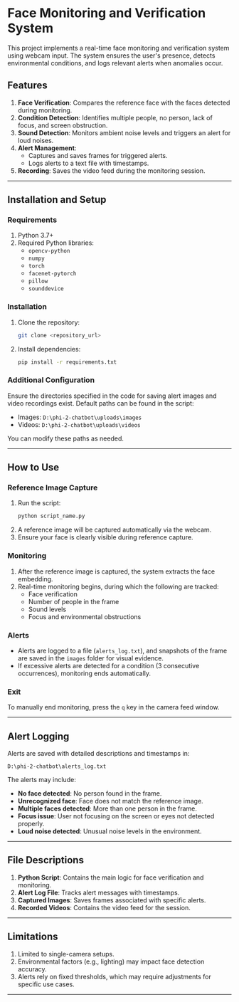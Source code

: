 # Face Monitoring and Verification System

This project implements a real-time face monitoring and verification system using webcam input. The system ensures the user's presence, detects environmental conditions, and logs relevant alerts when anomalies occur.

## Features
1. **Face Verification**: Compares the reference face with the faces detected during monitoring.
2. **Condition Detection**: Identifies multiple people, no person, lack of focus, and screen obstruction.
3. **Sound Detection**: Monitors ambient noise levels and triggers an alert for loud noises.
4. **Alert Management**:
   - Captures and saves frames for triggered alerts.
   - Logs alerts to a text file with timestamps.
5. **Recording**: Saves the video feed during the monitoring session.

---

## Installation and Setup

### Requirements
1. Python 3.7+
2. Required Python libraries:
   - `opencv-python`
   - `numpy`
   - `torch`
   - `facenet-pytorch`
   - `pillow`
   - `sounddevice`

### Installation
1. Clone the repository:
   ```bash
   git clone <repository_url>
   ```
2. Install dependencies:
   ```bash
   pip install -r requirements.txt
   ```

### Additional Configuration
Ensure the directories specified in the code for saving alert images and video recordings exist. Default paths can be found in the script:
- Images: `D:\phi-2-chatbot\uploads\images`
- Videos: `D:\phi-2-chatbot\uploads\videos`

You can modify these paths as needed.

---

## How to Use

### Reference Image Capture
1. Run the script:
   ```bash
   python script_name.py
   ```
2. A reference image will be captured automatically via the webcam.
3. Ensure your face is clearly visible during reference capture.

### Monitoring
1. After the reference image is captured, the system extracts the face embedding.
2. Real-time monitoring begins, during which the following are tracked:
   - Face verification
   - Number of people in the frame
   - Sound levels
   - Focus and environmental obstructions

### Alerts
- Alerts are logged to a file (`alerts_log.txt`), and snapshots of the frame are saved in the `images` folder for visual evidence.
- If excessive alerts are detected for a condition (3 consecutive occurrences), monitoring ends automatically.

### Exit
To manually end monitoring, press the `q` key in the camera feed window.

---

## Alert Logging
Alerts are saved with detailed descriptions and timestamps in:
```text
D:\phi-2-chatbot\alerts_log.txt
```
The alerts may include:
- **No face detected**: No person found in the frame.
- **Unrecognized face**: Face does not match the reference image.
- **Multiple faces detected**: More than one person in the frame.
- **Focus issue**: User not focusing on the screen or eyes not detected properly.
- **Loud noise detected**: Unusual noise levels in the environment.

---

## File Descriptions
1. **Python Script**: Contains the main logic for face verification and monitoring.
2. **Alert Log File**: Tracks alert messages with timestamps.
3. **Captured Images**: Saves frames associated with specific alerts.
4. **Recorded Videos**: Contains the video feed for the session.

---

## Limitations
1. Limited to single-camera setups.
2. Environmental factors (e.g., lighting) may impact face detection accuracy.
3. Alerts rely on fixed thresholds, which may require adjustments for specific use cases.

---

